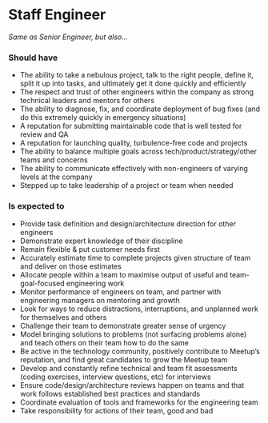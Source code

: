 Staff Engineer
==============

*Same as Senior Engineer, but also...*

### Should have
* The ability to take a nebulous project, talk to the right people, define it, split it up into tasks, and ultimately get it done quickly and efficiently
* The respect and trust of other engineers within the company as strong technical leaders and mentors for others
* The ability to diagnose, fix, and coordinate deployment of bug fixes (and do this extremely quickly in emergency situations)
* A reputation for submitting maintainable code that is well tested for review and QA
* A reputation for launching quality, turbulence-free code and projects
* The ability to balance multiple goals across tech/product/strategy/other teams and concerns
* The ability to communicate effectively with non-engineers of varying levels at the company
* Stepped up to take leadership of a project or team when needed

### Is expected to
* Provide task definition and design/architecture direction for other engineers
* Demonstrate expert knowledge of their discipline
* Remain flexible & put customer needs first 
* Accurately estimate time to complete projects given structure of team and deliver on those estimates
* Allocate people within a team to maximise output of useful and team-goal-focused engineering work
* Monitor performance of engineers on team, and partner with engineering managers on mentoring and growth
* Look for ways to reduce distractions, interruptions, and unplanned work for themselves and others 
* Challenge their team to demonstrate greater sense of urgency
* Model bringing solutions to problems (not surfacing problems alone) and teach others on their team how to do the same
* Be active in the technology community, positively contribute to Meetup’s reputation, and find great candidates to grow the Meetup team
* Develop and constantly refine technical and team fit assessments (coding exercises, interview questions, etc) for interviews
* Ensure code/design/architecture reviews happen on teams and that work follows established best practices and standards
* Coordinate evaluation of tools and frameworks for the engineering team
* Take responsibility for actions of their team, good and bad
